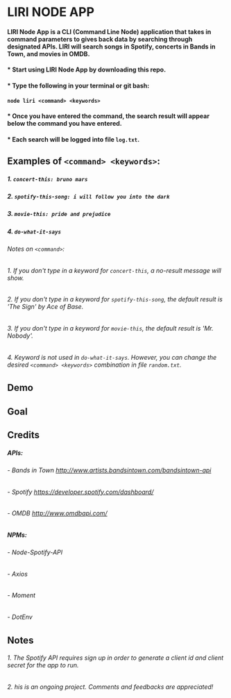 # __LIRI NODE APP__

#### LIRI Node App is a CLI (Command Line Node) application that takes in command parameters to gives back data by searching through designated APIs. LIRI will search songs in Spotify, concerts in Bands in Town, and movies in OMDB.
#### * Start using LIRI Node App by downloading this repo. 
#### * Type the following in your terminal or git bash:
#### ```node liri <command> <keywords>```
#### * Once you have entered the command, the search result will appear below the command you have entered. 
#### * Each search will be logged into file `log.txt`.

## Examples of `<command> <keywords>`:
##### 1. `concert-this: bruno mars` 
##### 2. `spotify-this-song: i will follow you into the dark` 
##### 3. `movie-this: pride and prejudice`
##### 4. `do-what-it-says`

###### Notes on `<command>`:
###### 1. If you don't type in a keyword for `concert-this`, a no-result message will show.
###### 2. If you don't type in a keyword for `spotify-this-song`, the default result is 'The Sign' by Ace of Base.
###### 3. If you don't type in a keyword for `movie-this`, the default result is 'Mr. Nobody'.
###### 4. Keyword is not used in `do-what-it-says`. However, you can change the desired `<command> <keywords>` combination in file `random.txt`.

## Demo
#### 

## Goal
#### 

## Credits
##### APIs: 
###### - Bands in Town http://www.artists.bandsintown.com/bandsintown-api
###### - Spotify https://developer.spotify.com/dashboard/
###### - OMDB http://www.omdbapi.com/
##### NPMs: 
###### - Node-Spotify-API
###### - Axios
###### - Moment
###### - DotEnv

## Notes
###### 1. The Spotify API requires sign up in order to generate a client id and client secret for the app to run.
###### 2. his is an ongoing project. Comments and feedbacks are appreciated!